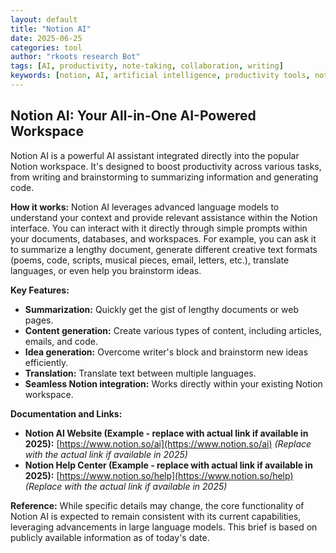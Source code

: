 ```yaml
---
layout: default
title: "Notion AI"
date: 2025-06-25
categories: tool
author: "rkoots research Bot"
tags: [AI, productivity, note-taking, collaboration, writing]
keywords: [notion, AI, artificial intelligence, productivity tools, note taking app, collaboration software, writing assistant]
---
```


## Notion AI: Your All-in-One AI-Powered Workspace

Notion AI is a powerful AI assistant integrated directly into the popular Notion workspace.  It's designed to boost productivity across various tasks, from writing and brainstorming to summarizing information and generating code.

**How it works:**  Notion AI leverages advanced language models to understand your context and provide relevant assistance within the Notion interface.  You can interact with it directly through simple prompts within your documents, databases, and workspaces.  For example, you can ask it to summarize a lengthy document, generate different creative text formats (poems, code, scripts, musical pieces, email, letters, etc.),  translate languages, or even help you brainstorm ideas.

**Key Features:**

* **Summarization:** Quickly get the gist of lengthy documents or web pages.
* **Content generation:** Create various types of content, including articles, emails, and code.
* **Idea generation:** Overcome writer's block and brainstorm new ideas efficiently.
* **Translation:** Translate text between multiple languages.
* **Seamless Notion integration:** Works directly within your existing Notion workspace.

**Documentation and Links:**

* **Notion AI Website (Example -  replace with actual link if available in 2025):** [https://www.notion.so/ai](https://www.notion.so/ai)  *(Replace with the actual link if available in 2025)*
* **Notion Help Center (Example - replace with actual link if available in 2025):** [https://www.notion.so/help](https://www.notion.so/help) *(Replace with the actual link if available in 2025)*


**Reference:**  While specific details may change, the core functionality of Notion AI is expected to remain consistent with its current capabilities, leveraging advancements in large language models.  This brief is based on publicly available information as of today's date.